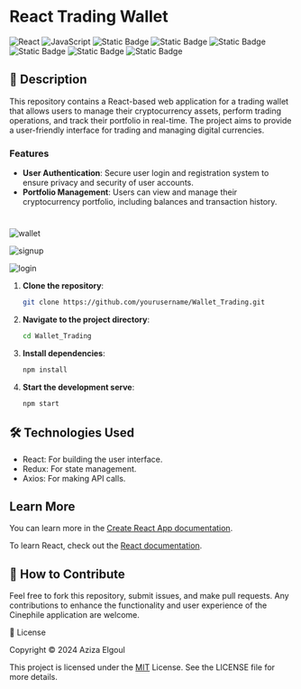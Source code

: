 
# React Trading Wallet

![React](https://img.shields.io/badge/React-Framework-blue) ![JavaScript](https://img.shields.io/badge/JavaScript-Language-yellow)
![Static Badge](https://img.shields.io/badge/v8.1-b?logo=npm&label=npm) ![Static Badge](https://img.shields.io/badge/v16.13-b?label=nodeJs)
![Static Badge](https://img.shields.io/badge/VsCode-c?color=blue) ![Static Badge](https://img.shields.io/badge/React%20-c?color=blue) ![Static Badge](https://img.shields.io/badge/Java-c?color=red) ![Static Badge](https://img.shields.io/badge/Firebase-c?logo=Firebase&color=gray)

## 📝 Description

This repository contains a React-based web application for a trading wallet that allows users to manage their cryptocurrency assets, perform trading operations, and track their portfolio in real-time. The project aims to provide a user-friendly interface for trading and managing digital currencies.

### Features

- **User Authentication**: Secure user login and registration system to ensure privacy and security of user accounts.
- **Portfolio Management**: Users can view and manage their cryptocurrency portfolio, including balances and transaction history.


#

![wallet](https://github.com/user-attachments/assets/89ba0b94-1bbb-4749-b94a-bbfe7e665d16) 

![signup](https://github.com/user-attachments/assets/fcc466fb-f3fd-4341-b1e2-741ad5f29447)

![login](https://github.com/user-attachments/assets/01daabf6-a1c1-4317-8408-93eb26e21fa7)


1. **Clone the repository**:
   ```bash
   git clone https://github.com/yourusername/Wallet_Trading.git  
2. **Navigate to the project directory**:
   ```bash
   cd Wallet_Trading  
3. **Install dependencies**:
   ```bash
   npm install
4. **Start the development serve**:
   ```bash
   npm start

## 🛠 Technologies Used
- React: For building the user interface.
- Redux: For state management.
- Axios: For making API calls.


## Learn More

You can learn more in the [Create React App documentation](https://facebook.github.io/create-react-app/docs/getting-started).

To learn React, check out the [React documentation](https://reactjs.org/).


## 👏 How to Contribute

Feel free to fork this repository, submit issues, and make pull requests. Any contributions to enhance the functionality and user experience of the Cinephile application are welcome.

📄 License

Copyright © 2024 Aziza Elgoul

This project is licensed under the [MIT](https://opensource.org/license/mit) License. See the LICENSE file for more details.



